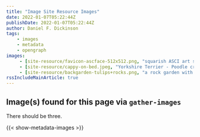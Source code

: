 ```yaml
---
title: "Image Site Resource Images"
date: 2022-01-07T05:22:44Z
publishDate: 2022-01-07T05:22:44Z
author: Daniel F. Dickinson
tags:
    - images
    - metadata
    - opengraph
images:
     - [site-resource/favicon-ascface-512x512.png, "squarish ASCI art smiley"]
     - [site-resource/cappy-on-bed.jpeg, "Yorkshire Terrier - Poodle cross (dog) on duvet on bed"]
     - [site-resource/backgarden-tulips+rocks.png, "a rock garden with tulips and rust coloured plants in bloom"]
rssIncludeMainArticle: true
---
```


## Image(s) found for this page via ``gather-images``

There should be three.

{{< show-metadata-images >}}
